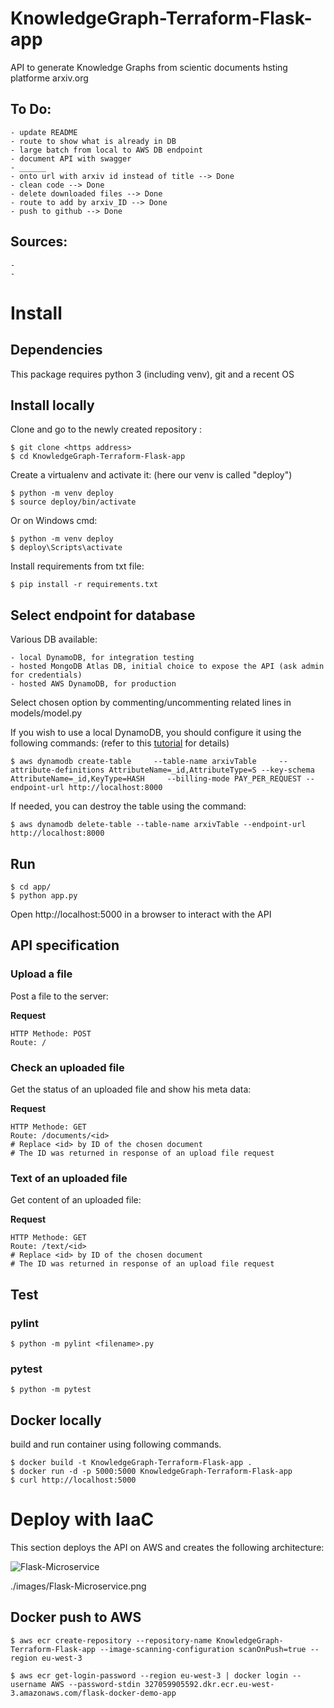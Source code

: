# KnowledgeGraph-Terraform-Flask-app

API to generate Knowledge Graphs from scientic documents hsting platforme arxiv.org


## To Do: 
    - update README
    - route to show what is already in DB
    - large batch from local to AWS DB endpoint
    - document API with swagger 
    - ______
    - onto url with arxiv id instead of title --> Done
    - clean code --> Done
    - delete downloaded files --> Done
    - route to add by arxiv_ID --> Done
    - push to github --> Done

## Sources: 
    -
    -


# Install

## Dependencies

This package requires python 3 (including venv), git and a recent OS


## Install locally 

Clone and go to the newly created repository :

    $ git clone <https address>
    $ cd KnowledgeGraph-Terraform-Flask-app

Create a virtualenv and activate it: (here our venv is called "deploy")

    $ python -m venv deploy
    $ source deploy/bin/activate

Or on Windows cmd:

    $ python -m venv deploy
    $ deploy\Scripts\activate

Install requirements from txt file:

    $ pip install -r requirements.txt

## Select endpoint for database

Various DB available: 

    - local DynamoDB, for integration testing
    - hosted MongoDB Atlas DB, initial choice to expose the API (ask admin for credentials)
    - hosted AWS DynamoDB, for production 

Select chosen option by commenting/uncommenting related lines in models/model.py

If you wish to use a local DynamoDB, you should configure it using the following commands:
(refer to this [tutorial](URL "https://docs.aws.amazon.com/amazondynamodb/latest/developerguide/DynamoDBLocal.html") for details)


    $ aws dynamodb create-table     --table-name arxivTable     --attribute-definitions AttributeName=_id,AttributeType=S --key-schema AttributeName=_id,KeyType=HASH     --billing-mode PAY_PER_REQUEST --endpoint-url http://localhost:8000

If needed, you can destroy the table using the command: 

    $ aws dynamodb delete-table --table-name arxivTable --endpoint-url http://localhost:8000

## Run

    $ cd app/
    $ python app.py

Open http://localhost:5000 in a browser to interact with the API 

## API specification

### Upload a file

Post a file to the server:

**Request**

    HTTP Methode: POST
    Route: /

### Check an uploaded file

Get the status of an uploaded file and show his meta data:

**Request**

    HTTP Methode: GET
    Route: /documents/<id>
    # Replace <id> by ID of the chosen document
    # The ID was returned in response of an upload file request

### Text of an uploaded file

Get content of an uploaded file:

**Request**

    HTTP Methode: GET
    Route: /text/<id>
    # Replace <id> by ID of the chosen document
    # The ID was returned in response of an upload file request

## Test
### pylint

    $ python -m pylint <filename>.py

### pytest

    $ python -m pytest

## Docker locally

build and run container using following commands.

    $ docker build -t KnowledgeGraph-Terraform-Flask-app .
    $ docker run -d -p 5000:5000 KnowledgeGraph-Terraform-Flask-app
    $ curl http://localhost:5000


# Deploy with IaaC

This section deploys the API on AWS and creates the following architecture:

![Flask-Microservice](/repository/images/Flask-Microservice.png)

./images/Flask-Microservice.png

## Docker push to AWS
    $ aws ecr create-repository --repository-name KnowledgeGraph-Terraform-Flask-app --image-scanning-configuration scanOnPush=true --region eu-west-3 

    $ aws ecr get-login-password --region eu-west-3 | docker login --username AWS --password-stdin 327059905592.dkr.ecr.eu-west-3.amazonaws.com/flask-docker-demo-app

